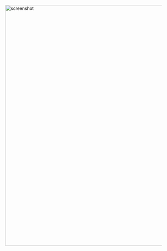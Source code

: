 <img width="776" alt="screenshot" src="https://github.com/htetoozin/Myanmar-NRC/assets/20137363/81844032-3d37-4e21-876b-30c7f221c010">

